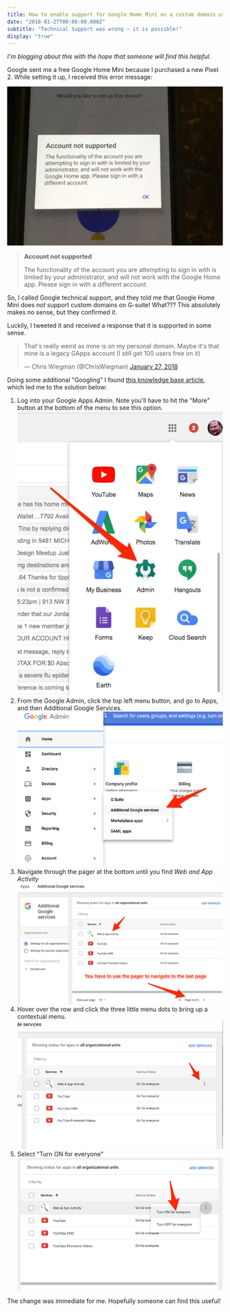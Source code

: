 ```yaml
---
title: How to enable support for Google Home Mini on a custom domain using Gsuite
date: "2018-01-27T00:00:00.000Z"
subtitle: "Technical Support was wrong — it is possible!"
display: "true"
---
```

*I'm blogging about this with the hope that someone will find this helpful*.

Google sent me a free Google Home Mini because I purchased a new Pixel 2. While setting it up, I received this error message:

![Google Error message](./error.jpg)

> **Account not supported**
>
> The functionality of the account you are attempting to sign in with is limited by your administrator, and will not work with the Google Home app. Please sign in with a different account.

So, I called Google technical support, and they told me that Google Home Mini does *not* support custom domains on G-suite! What??? This absolutely makes no sense, but they confirmed it. 

Luckily, I tweeted it and received a response that it is supported in some sense. 

<blockquote class="twitter-tweet" data-lang="en"><p lang="en" dir="ltr">That&#39;s really weird as mine is on my personal domain. Maybe it&#39;s that mine is a legacy GApps account (I still get 100 users free on it)</p>&mdash; Chris Wiegman (@ChrisWiegman) <a href="https://twitter.com/ChrisWiegman/status/957281303862407168?ref_src=twsrc%5Etfw">January 27, 2018</a></blockquote>

Doing some additional "Googling" I found [this knowledge base article](https://support.google.com/googlehome/answer/7571892?co=GENIE.Platform%3DAndroid&hl=en-GB), which led me to the solution below:

1. Log into your Google Apps Admin. Note you'll have to hit the "More" button at the bottom of the menu to see this option.
![''](./1-admin.jpg)
2. From the Google Admin, click the top left menu button, and go to Apps, and then Additional Google Services.
![''](./2-admin-console.png)
3. Navigate through the pager at the bottom until you find *Web and App Activity*
![''](./3-web-activity.png)
4. Hover over the row and click the three little menu dots to bring up a contextual menu.
![''](./4-contextual-menu.png)
5. Select "Turn ON for everyone"
![''](./5-turn-on.png)

The change was immediate for me. Hopefully someone can find this useful!
